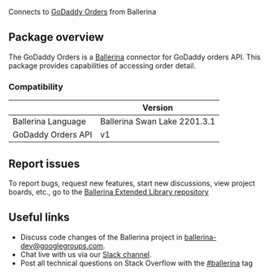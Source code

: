 Connects to [GoDaddy Orders](https://developer.godaddy.com/doc/endpoint/orders) from Ballerina
## Package overview
The GoDaddy Orders is a [Ballerina](https://ballerina.io/) connector for GoDaddy orders API. This package provides capabilities of accessing order detail.
### Compatibility
|                              | Version                   |
|------------------------------|---------------------------|
| Ballerina Language           | Ballerina Swan Lake 2201.3.1|
| GoDaddy Orders API           | v1                        |

## Report issues
To report bugs, request new features, start new discussions, view project boards, etc., go to the [Ballerina Extended Library repository](https://github.com/ballerina-platform/ballerina-extended-library)

## Useful links
- Discuss code changes of the Ballerina project in [ballerina-dev@googlegroups.com](mailto:ballerina-dev@googlegroups.com).
- Chat live with us via our [Slack channel](https://ballerina.io/community/slack/).
- Post all technical questions on Stack Overflow with the [#ballerina](https://stackoverflow.com/questions/tagged/ballerina) tag
